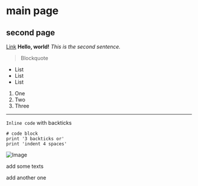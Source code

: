 # main page
## second page 
[Link](https://til026.github.io/cse15l-lab-reports/extra.html)
**Hello, world!**
*This is the second sentence.*
> Blockquote
* List
* List
* List

1. One
2. Two
3. Three

---

`Inline code` with backticks

```
# code block
print '3 backticks or'
print 'indent 4 spaces'
```

![Image](https://upload.wikimedia.org/wikipedia/commons/4/47/PNG_transparency_demonstration_1.png)

add some texts 

add another one

